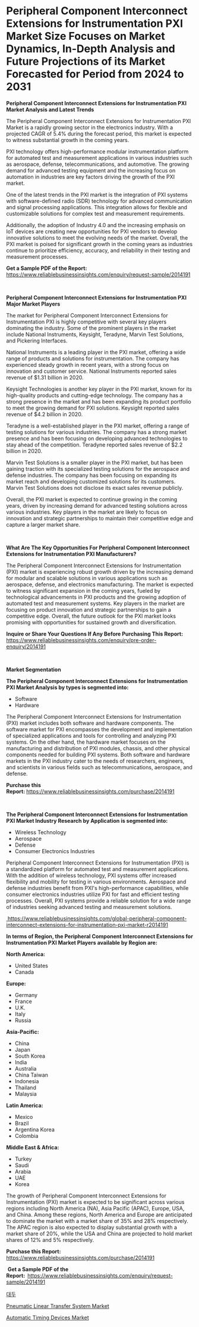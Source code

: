 <p><h1>Peripheral Component Interconnect Extensions for Instrumentation PXI Market Size Focuses on Market Dynamics, In-Depth Analysis and Future Projections of its Market Forecasted for Period from 2024 to 2031</h1></p><p><strong>Peripheral Component Interconnect Extensions for Instrumentation PXI Market Analysis and Latest Trends</strong></p>
<p><p>The Peripheral Component Interconnect Extensions for Instrumentation PXI Market is a rapidly growing sector in the electronics industry. With a projected CAGR of 5.4% during the forecast period, this market is expected to witness substantial growth in the coming years. </p><p>PXI technology offers high-performance modular instrumentation platform for automated test and measurement applications in various industries such as aerospace, defense, telecommunications, and automotive. The growing demand for advanced testing equipment and the increasing focus on automation in industries are key factors driving the growth of the PXI market.</p><p>One of the latest trends in the PXI market is the integration of PXI systems with software-defined radio (SDR) technology for advanced communication and signal processing applications. This integration allows for flexible and customizable solutions for complex test and measurement requirements.</p><p>Additionally, the adoption of Industry 4.0 and the increasing emphasis on IoT devices are creating new opportunities for PXI vendors to develop innovative solutions to meet the evolving needs of the market. Overall, the PXI market is poised for significant growth in the coming years as industries continue to prioritize efficiency, accuracy, and reliability in their testing and measurement processes.</p></p>
<p><strong>Get a Sample PDF of the Report:&nbsp;</strong> <a href="https://www.reliablebusinessinsights.com/enquiry/request-sample/2014191">https://www.reliablebusinessinsights.com/enquiry/request-sample/2014191</a></p>
<p>&nbsp;</p>
<p><strong>Peripheral Component Interconnect Extensions for Instrumentation PXI Major Market Players</strong></p>
<p><p>The market for Peripheral Component Interconnect Extensions for Instrumentation PXI is highly competitive with several key players dominating the industry. Some of the prominent players in the market include National Instruments, Keysight, Teradyne, Marvin Test Solutions, and Pickering Interfaces.</p><p>National Instruments is a leading player in the PXI market, offering a wide range of products and solutions for instrumentation. The company has experienced steady growth in recent years, with a strong focus on innovation and customer service. National Instruments reported sales revenue of $1.31 billion in 2020.</p><p>Keysight Technologies is another key player in the PXI market, known for its high-quality products and cutting-edge technology. The company has a strong presence in the market and has been expanding its product portfolio to meet the growing demand for PXI solutions. Keysight reported sales revenue of $4.2 billion in 2020.</p><p>Teradyne is a well-established player in the PXI market, offering a range of testing solutions for various industries. The company has a strong market presence and has been focusing on developing advanced technologies to stay ahead of the competition. Teradyne reported sales revenue of $2.2 billion in 2020.</p><p>Marvin Test Solutions is a smaller player in the PXI market, but has been gaining traction with its specialized testing solutions for the aerospace and defense industries. The company has been focusing on expanding its market reach and developing customized solutions for its customers. Marvin Test Solutions does not disclose its exact sales revenue publicly.</p><p>Overall, the PXI market is expected to continue growing in the coming years, driven by increasing demand for advanced testing solutions across various industries. Key players in the market are likely to focus on innovation and strategic partnerships to maintain their competitive edge and capture a larger market share.</p></p>
<p>&nbsp;</p>
<p><strong>What Are The Key Opportunities For Peripheral Component Interconnect Extensions for Instrumentation PXI Manufacturers?</strong></p>
<p><p>The Peripheral Component Interconnect Extensions for Instrumentation (PXI) market is experiencing robust growth driven by the increasing demand for modular and scalable solutions in various applications such as aerospace, defense, and electronics manufacturing. The market is expected to witness significant expansion in the coming years, fueled by technological advancements in PXI products and the growing adoption of automated test and measurement systems. Key players in the market are focusing on product innovation and strategic partnerships to gain a competitive edge. Overall, the future outlook for the PXI market looks promising with opportunities for sustained growth and diversification.</p></p>
<p><strong>Inquire or Share Your Questions If Any Before Purchasing This Report:</strong> <a href="https://www.reliablebusinessinsights.com/enquiry/pre-order-enquiry/2014191">https://www.reliablebusinessinsights.com/enquiry/pre-order-enquiry/2014191</a></p>
<p>&nbsp;</p>
<p><strong>Market Segmentation</strong></p>
<p><strong>The Peripheral Component Interconnect Extensions for Instrumentation PXI Market Analysis by types is segmented into:</strong></p>
<p><ul><li>Software</li><li>Hardware</li></ul></p>
<p><p>The Peripheral Component Interconnect Extensions for Instrumentation (PXI) market includes both software and hardware components. The software market for PXI encompasses the development and implementation of specialized applications and tools for controlling and analyzing PXI systems. On the other hand, the hardware market focuses on the manufacturing and distribution of PXI modules, chassis, and other physical components needed for building PXI systems. Both software and hardware markets in the PXI industry cater to the needs of researchers, engineers, and scientists in various fields such as telecommunications, aerospace, and defense.</p></p>
<p><strong>Purchase this Report:&nbsp;</strong><a href="https://www.reliablebusinessinsights.com/purchase/2014191">https://www.reliablebusinessinsights.com/purchase/2014191</a></p>
<p>&nbsp;</p>
<p><strong>The Peripheral Component Interconnect Extensions for Instrumentation PXI Market Industry Research by Application is segmented into:</strong></p>
<p><ul><li>Wireless Technology</li><li>Aerospace</li><li>Defense</li><li>Consumer Electronics Industries</li></ul></p>
<p><p>Peripheral Component Interconnect Extensions for Instrumentation (PXI) is a standardized platform for automated test and measurement applications. With the addition of wireless technology, PXI systems offer increased flexibility and mobility for testing in various environments. Aerospace and defense industries benefit from PXI's high-performance capabilities, while consumer electronics industries utilize PXI for fast and efficient testing processes. Overall, PXI systems provide a reliable solution for a wide range of industries seeking advanced testing and measurement solutions.</p></p>
<p><a href="https://www.reliablebusinessinsights.com/global-peripheral-component-interconnect-extensions-for-instrumentation-pxi-market-r2014191">&nbsp;https://www.reliablebusinessinsights.com/global-peripheral-component-interconnect-extensions-for-instrumentation-pxi-market-r2014191</a></p>
<p><strong>In terms of Region, the Peripheral Component Interconnect Extensions for Instrumentation PXI Market Players available by Region are:</strong></p>
<p>
    <p> <strong> North America: </strong>
        <ul>
            <li>United States</li>
            <li>Canada</li>
        </ul>
        </p> 
    <p> <strong> Europe: </strong>
        <ul>
            <li>Germany</li>
            <li>France</li>
            <li>U.K.</li>
            <li>Italy</li>
            <li>Russia</li>
        </ul>
        </p> 
    <p> <strong> Asia-Pacific: </strong>
        <ul>
            <li>China</li>
            <li>Japan</li>
            <li>South Korea</li>
            <li>India</li>
            <li>Australia</li>
            <li>China Taiwan</li>
            <li>Indonesia</li>
            <li>Thailand</li>
            <li>Malaysia</li>
        </ul>
        </p> 
    <p> <strong> Latin America: </strong>
        <ul>
            <li>Mexico</li>
            <li>Brazil</li>
            <li>Argentina Korea</li>
            <li>Colombia</li>
        </ul>
        </p> 
    <p> <strong> Middle East & Africa: </strong>
        <ul>
            <li>Turkey</li>
            <li>Saudi</li>
            <li>Arabia</li>
            <li>UAE</li>
            <li>Korea</li>
        </ul>
    </p>
    </p>
<p><p>The growth of Peripheral Component Interconnect Extensions for Instrumentation (PXI) market is expected to be significant across various regions including North America (NA), Asia Pacific (APAC), Europe, USA, and China. Among these regions, North America and Europe are anticipated to dominate the market with a market share of 35% and 28% respectively. The APAC region is also expected to display substantial growth with a market share of 20%, while the USA and China are projected to hold market shares of 12% and 5% respectively.</p></p>
<p><strong>Purchase this Report: </strong><a href="https://www.reliablebusinessinsights.com/purchase/2014191">https://www.reliablebusinessinsights.com/purchase/2014191</a></p>
<p>&nbsp;<strong>Get a Sample PDF of the Report:&nbsp;&nbsp;</strong><a href="https://www.reliablebusinessinsights.com/enquiry/request-sample/2014191">https://www.reliablebusinessinsights.com/enquiry/request-sample/2014191</a></p>
<p><strong></strong></p>
<p><p><a href="https://github.com/vseigx30c9a1j/Market-Research-Report-List-3/blob/main/99612151640.md">대두</a></p><p><a href="https://medium.com/@ndemosipul/pneumatic-linear-transfer-system-market-global-market-share-and-ranking-overall-sales-and-demand-fe5cdf9edb92">Pneumatic Linear Transfer System Market</a></p><p><a href="https://medium.com/@samleffler/market-forecast-global-automatic-timing-devices-trends-and-impact-analysis-2024-2031-by-01c81676c658">Automatic Timing Devices Market</a></p></p>